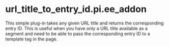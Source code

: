 url_title_to_entry_id.pi.ee_addon
=================================

This simple plug-in takes any given URL title and returns the corresponding entry ID. This is useful when you have only a URL title available as a segment and need to be able to pass the corresponding entry ID to a template tag in the page.
